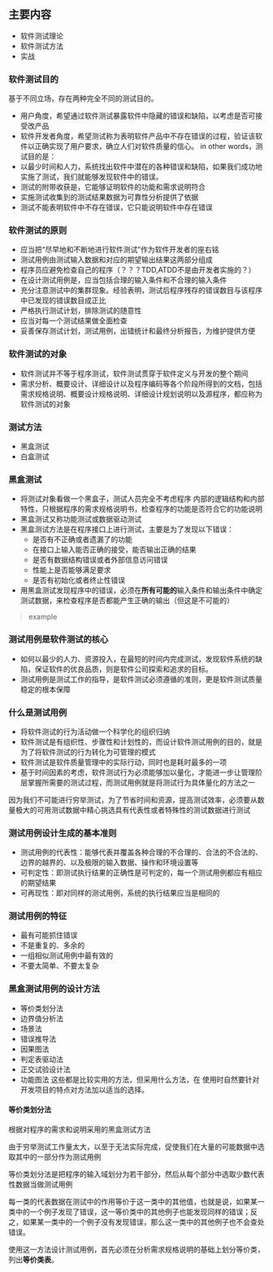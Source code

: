 ##  主要内容

 - 软件测试理论
 - 软件测试方法
 - 实战
 
### 软件测试目的
基于不同立场，存在两种完全不同的测试目的。
 - 用户角度，希望通过软件测试暴露软件中隐藏的错误和缺陷，以考虑是否可接受改产品
 - 软件开发者角度，希望测试称为表明软件产品中不存在错误的过程，验证该软件以正确实现了用户要求，确立人们对软件质量的信心。
in other words，测试目的是：
- 以最少时间和人力，系统找出软件中潜在的各种错误和缺陷，如果我们成功地实施了测试，我们就能够发现软件中的错误。
- 测试的附带收获是，它能够证明软件的功能和需求说明符合
- 实施测试收集到的测试结果数据为可靠性分析提供了依据
- 测试不能表明软件中不存在错误，它只能说明软件中存在错误

### 软件测试的原则
- 应当把“尽早地和不断地进行软件测试”作为软件开发者的座右铭
- 测试用例由测试输入数据和对应的期望输出结果这两部分组成
- 程序员应避免检查自己的程序（？？？TDD,ATDD不是由开发者实施的？）
- 在设计测试用例是，应当包括合理的输入条件和不合理的输入条件
- 充分注意测试中的集群现象。经验表明，测试后程序残存的错误数目与该程序中已发现的错误数目成正比
- 严格执行测试计划，排除测试的随意性
- 应当对每一个测试结果做全面检查
- 妥善保存测试计划，测试用例，出错统计和最终分析报告，为维护提供方便

### 软件测试的对象
- 软件测试并不等于程序测试，软件测试贯穿于软件定义与开发的整个期间
- 需求分析、概要设计、详细设计以及程序编码等各个阶段所得到的文档，包括需求规格说明、概要设计规格说明、详细设计规划说明以及源程序，都应称为软件测试的对象

### 测试方法
- 黑盒测试
- 白盒测试

### 黑盒测试
- 将测试对象看做一个黑盒子，测试人员完全不考虑程序
内部的逻辑结构和内部特性，只根据程序的需求规格说明书，检查程序的功能是否符合它的功能说明
- 黑盒测试又称功能测试或数据驱动测试
- 黑盒测试方法是在程序接口上进行测试，主要是为了发现以下错误：
	- 是否有不正确或者遗漏了的功能
	- 在接口上输入能否正确的接受，能否输出正确的结果
	- 是否有数据结构错误或者外部信息访问错误
	- 性能上是否能够满足要求
	- 是否有初始化或者终止性错误
- 用黑盒测试发现程序中的错误，必须在**所有可能的**输入条件和输出条件中确定测试数据，来检查程序是否都能产生正确的输出（但这是不可能的）
> example

### 测试用例是软件测试的核心
- 如何以最少的人力、资源投入，在最短的时间内完成测试，发现软件系统的缺陷，保证软件的优良品质，则是软件公司探索和追求的目标。
- 测试用例是测试工作的指导，是软件测试必须遵循的准则，更是软件测试质量稳定的根本保障

### 什么是测试用例
- 将软件测试的行为活动做一个科学化的组织归纳
- 软件测试是有组织性、步骤性和计划性的，而设计软件测试用例的目的，就是为了将软件测试的行为转化为可管理的模式
- 软件测试是软件质量管理中的实际行动，同时也是耗时最多的一项
- 基于时间因素的考虑，软件测试行为必须能够加以量化，才能进一步让管理阶层掌握所需要的测试过程，而测试用例就是将测试行为具体量化的方法之一

因为我们不可能进行穷举测试，为了节省时间和资源，提高测试效率，必须要从数量极大的可用测试数据中精心挑选具有代表性或者特殊性的测试数据进行测试

### 测试用例设计生成的基本准则
- 测试用例的代表性：能够代表并覆盖各种合理的不合理的、合法的不合法的、边界的越界的、以及极限的输入数据、操作和环境设置等
- 可判定性：即测试执行结果的正确性是可判定的，每一个测试用例都应有相应的期望结果
- 可再现性：即对同样的测试用例，系统的执行结果应当是相同的

### 测试用例的特征
- 最有可能抓住错误
- 不是重复的、多余的
- 一组相似测试用例中最有效的
- 不要太简单、不要太复杂

### 黑盒测试用例的设计方法
- 等价类划分法
- 边界值分析法
- 场景法
- 错误推导法
- 因果图法
- 判定表驱动法
- 正交试验设计法
- 功能图法
这些都是比较实用的方法，但采用什么方法，在
使用时自然要针对开发项目的特点对方法加以适当的选择。

#### 等价类划分法
根据对程序的需求和说明采用的黑盒测试方法

由于穷举测试工作量太大，以至于无法实际完成，促使我们在大量的可能数据中选取其中的一部分作为测试用例

等价类划分法是把程序的输入域划分为若干部分，然后从每个部分中选取少数代表性数据当做测试用例

每一类的代表数据在测试中的作用等价于这一类中的其他值，也就是说，如果某一类中的一个例子发现了错误，这一等价类中的其他例子也能发现同样的错误；反之，如果某一类中的一个例子没有发现错误，那么这一类中的其他例子也不会查处错误。

使用这一方法设计测试用例，首先必须在分析需求规格说明的基础上划分等价类，列出**等价类表**。

<!--stackedit_data:
eyJoaXN0b3J5IjpbLTIwODg2NzI4ODNdfQ==
-->